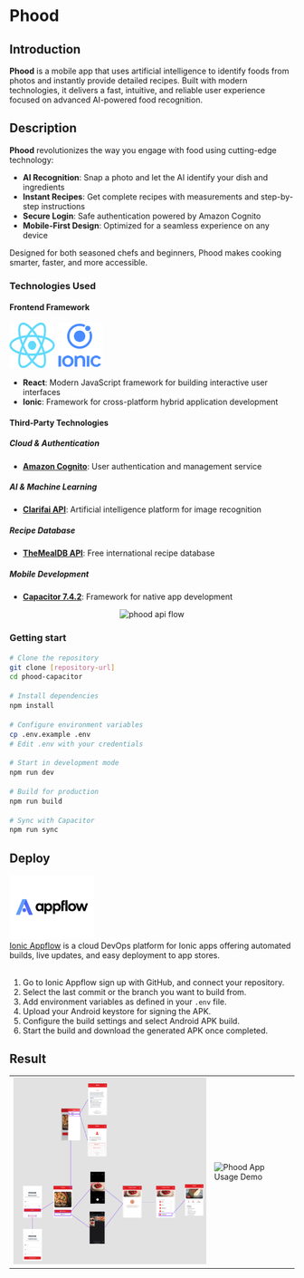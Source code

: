 # Phood

## Introduction

**Phood** is a mobile app that uses artificial intelligence to identify foods from photos and instantly provide detailed recipes. Built with modern technologies, it delivers a fast, intuitive, and reliable user experience focused on advanced AI-powered food recognition.


## Description

**Phood** revolutionizes the way you engage with food using cutting-edge technology:

- **AI Recognition**: Snap a photo and let the AI identify your dish and ingredients  
- **Instant Recipes**: Get complete recipes with measurements and step-by-step instructions  
- **Secure Login**: Safe authentication powered by Amazon Cognito  
- **Mobile-First Design**: Optimized for a seamless experience on any device  

Designed for both seasoned chefs and beginners, Phood makes cooking smarter, faster, and more accessible.

### Technologies Used

#### Frontend Framework  
<div align="left">
  <img src="docs/img/react-logo.png" alt="React" width="80" height="80"/>
  <img src="docs/img/ionic-logo.png" alt="Ionic" width="80" height="80"/>
</div>

- **React**: Modern JavaScript framework for building interactive user interfaces  
- **Ionic**: Framework for cross-platform hybrid application development  

#### Third-Party Technologies

##### Cloud & Authentication  
- **[Amazon Cognito](https://aws.amazon.com/cognito/)**: User authentication and management service  

##### AI & Machine Learning  
- **[Clarifai API](https://www.clarifai.com/)**: Artificial intelligence platform for image recognition  

##### Recipe Database  
- **[TheMealDB API](https://www.themealdb.com/)**: Free international recipe database

##### Mobile Development  

- **[Capacitor 7.4.2](https://capacitorjs.com/)**: Framework for native app development

<div align="center">
  <img src="docs/img/apiflow.png" alt="phood api flow" width="130" height="130"/>
</div>

### Getting start 

```bash
# Clone the repository
git clone [repository-url]
cd phood-capacitor

# Install dependencies
npm install

# Configure environment variables
cp .env.example .env
# Edit .env with your credentials

# Start in development mode
npm run dev

# Build for production
npm run build

# Sync with Capacitor
npm run sync
```

## Deploy
<div align="left">
  <img src="docs/img/appflow-logo.png" alt="Ionic appflow" width="150" />
</div>
<a href="https://ionic.io/appflow" target="_blank" rel="noopener noreferrer">Ionic Appflow</a> is a cloud DevOps platform for Ionic apps offering automated builds, live updates, and easy deployment to app stores.
<br/><br/>

1. Go to Ionic Appflow sign up with GitHub, and connect your repository.  
2. Select the last commit or the branch you want to build from.  
3. Add environment variables as defined in your `.env` file.  
4. Upload your Android keystore for signing the APK.  
5. Configure the build settings and select Android APK build.  
6. Start the build and download the generated APK once completed.


## Result
<div align="center">
<table>
  <tr>
    <td><img src="docs/img/phood-mockup.png" alt="Phood App User Flow" width="500"/></td> 
    <td><img src="docs/img/phood-usage.gif" alt="Phood App Usage Demo" width="200"/></td>   
  </tr>
</table>
</div>
